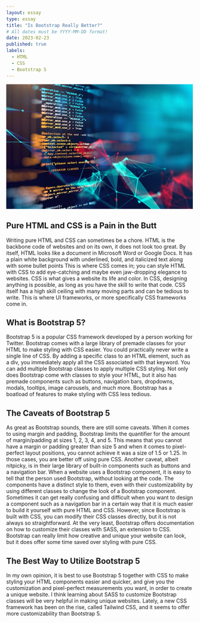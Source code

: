 ```yaml
---
layout: essay
type: essay
title: "Is Bootstrap Really Better?"
# All dates must be YYYY-MM-DD format!
date: 2023-02-23
published: true
labels:
  - HTML
  - CSS
  - Bootstrap 5
---
```


<img width="500px" class="pe-4" src="../img/software-engineering.jpg">

## Pure HTML and CSS is a Pain in the Butt

Writing pure HTML and CSS can sometimes be a chore. HTML is the backbone code of websites and on its own, it does not look too great. By itself, HTML looks like a document in Microsoft Word or Google Docs. It has a plain white background with underlined, bold, and italicized text along with some bullet points This is where CSS comes in; you can style HTML with CSS to add eye-catching and maybe even jaw-dropping elegance to websites. CSS is what gives a website its life and color. In CSS, designing anything is possible, as long as you have the skill to write that code. CSS itself has a high skill ceiling with many moving parts and can be tedious to write. This is where UI frameworks, or more specifically CSS frameworks come in.

## What is Bootstrap 5?

Bootstrap 5 is a popular CSS framework developed by a person working for Twitter. Bootstrap comes with a large library of premade classes for your HTML to make styling with CSS easier. You could practically never write a single line of CSS. By adding a specific class to an HTML element, such as a div, you immediately apply all the CSS associated with that keyword. You can add multiple Bootstrap classes to apply multiple CSS styling. Not only does Bootstrap come with classes to style your HTML, but it also has premade components such as buttons, navigation bars, dropdowns, modals, tooltips, image carousels, and much more. Bootstrap has a boatload of features to make styling with CSS less tedious.

## The Caveats of Bootstrap 5

As great as Bootstrap sounds, there are still some caveats. When it comes to using margin and padding, Bootstrap limits the quantifier for the amount of margin/padding at sizes 1, 2, 3, 4, and 5. This means that you cannot have a margin or padding greater than size 5 and when it comes to pixel-perfect layout positions, you cannot achieve it was a size of 1.5 or 1.25. In those cases, you are better off using pure CSS. Another caveat, albeit nitpicky, is in their large library of built-in components such as buttons and a navigation bar. When a website uses a Bootstrap component, it is easy to tell that the person used Bootstrap, without looking at the code. The components have a distinct style to them, even with their customizability by using different classes to change the look of a Bootstrap component. Sometimes it can get really confusing and difficult when you want to design a component such as a navigation bar in a certain way that it is much easier to build it yourself with pure HTML and CSS. However, since Bootstrap is built with CSS, you can modify their CSS classes directly, but it is not always so straightforward. At the very least, Bootstrap offers documentation on how to customize their classes with SASS, an extension to CSS. Bootstrap can really limit how creative and unique your website can look, but it does offer some time saved over styling with pure CSS.

## The Best Way to Utilize Bootstrap 5

In my own opinion, it is best to use Bootstrap 5 together with CSS to make styling your HTML components easier and quicker, and give you the customization and pixel-perfect measurements you want, in order to create a unique website. I think learning about SASS to customize Bootstrap classes will be very helpful in making unique websites. Lately, a new CSS framework has been on the rise, called Tailwind CSS, and it seems to offer more customizability than Bootstrap 5.
